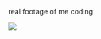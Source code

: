 real footage of me coding

<img src="https://media.giphy.com/media/xku8a1Q2o6UeO3ugPL/giphy.gif?cid=ecf05e47zxrhkrl4q15fohb3y4ztsiop4e29hufbhix0g2ci&ep=v1_gifs_related&rid=giphy.gif&ct=g" />
